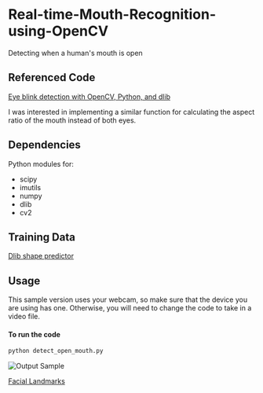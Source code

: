 # Real-time-Mouth-Recognition-using-OpenCV
Detecting when a human's mouth is open

## Referenced Code

[Eye blink detection with OpenCV, Python, and dlib](https://pyimagesearch.com/2017/04/24/eye-blink-detection-opencv-python-dlib/)

I was interested in implementing a similar function for calculating the aspect ratio of the mouth instead of both eyes. 

## Dependencies
Python modules for:
* scipy
* imutils
* numpy
* dlib
* cv2

## Training Data

[Dlib shape predictor](https://github.com/tzutalin/dlib-android/blob/master/data/shape_predictor_68_face_landmarks.dat)

## Usage
This sample version uses your webcam, so make sure that the device you are using has one.  Otherwise, you will need to change the code to take in a video file.

#### To run the code
```bash
python detect_open_mouth.py
```


![Output Sample]()

[Facial Landmarks](https://github.com/0xSynapse/Real-time-Mouth-Recognition-using-OpenCV/blob/main/facial_landmarks_68markup-768x619.jpg)



